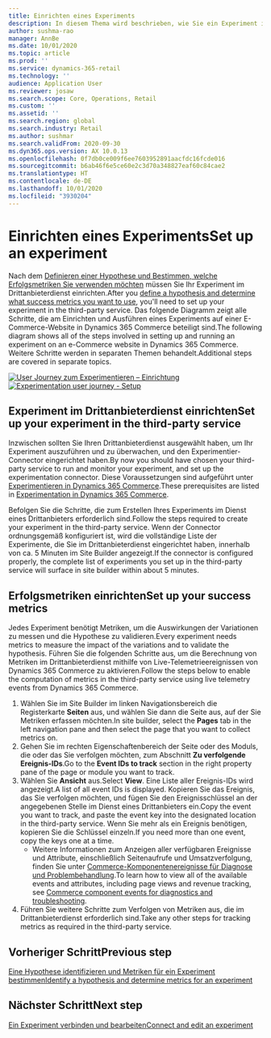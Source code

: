 ```yaml
---
title: Einrichten eines Experiments
description: In diesem Thema wird beschrieben, wie Sie ein Experiment in einem Drittanbieterdienst einrichten.
author: sushma-rao
manager: AnnBe
ms.date: 10/01/2020
ms.topic: article
ms.prod: ''
ms.service: dynamics-365-retail
ms.technology: ''
audience: Application User
ms.reviewer: josaw
ms.search.scope: Core, Operations, Retail
ms.custom: ''
ms.assetid: ''
ms.search.region: global
ms.search.industry: Retail
ms.author: sushmar
ms.search.validFrom: 2020-09-30
ms.dyn365.ops.version: AX 10.0.13
ms.openlocfilehash: 0f7db0ce009f6ee7603952891aacfdc16fcde016
ms.sourcegitcommit: b6ab46f6e5ce60e2c3d70a348827eaf60c84cae2
ms.translationtype: HT
ms.contentlocale: de-DE
ms.lasthandoff: 10/01/2020
ms.locfileid: "3930204"
---
```

# <a name="set-up-an-experiment"></a><span data-ttu-id="5fe0a-103">Einrichten eines Experiments</span><span class="sxs-lookup"><span data-stu-id="5fe0a-103">Set up an experiment</span></span>

<span data-ttu-id="5fe0a-104">Nach dem [Definieren einer Hypothese und Bestimmen, welche Erfolgsmetriken Sie verwenden möchten](experimentation-identify.md) müssen Sie Ihr Experiment im Drittanbieterdienst einrichten.</span><span class="sxs-lookup"><span data-stu-id="5fe0a-104">After you [define a hypothesis and determine what success metrics you want to use](experimentation-identify.md), you'll need to set up your experiment in the third-party service.</span></span> <span data-ttu-id="5fe0a-105">Das folgende Diagramm zeigt alle Schritte, die am Einrichten und Ausführen eines Experiments auf einer E-Commerce-Website in Dynamics 365 Commerce beteiligt sind.</span><span class="sxs-lookup"><span data-stu-id="5fe0a-105">The following diagram shows all of the steps involved in setting up and running an experiment on an e-Commerce website in Dynamics 365 Commerce.</span></span> <span data-ttu-id="5fe0a-106">Weitere Schritte werden in separaten Themen behandelt.</span><span class="sxs-lookup"><span data-stu-id="5fe0a-106">Additional steps are covered in separate topics.</span></span>

<span data-ttu-id="5fe0a-107">[ ![User Journey zum Experimentieren – Einrichtung](./media/experimentation_setup.svg) ](./media/experimentation_setup.svg#lightbox)</span><span class="sxs-lookup"><span data-stu-id="5fe0a-107">[ ![Experimentation user journey - Setup](./media/experimentation_setup.svg) ](./media/experimentation_setup.svg#lightbox)</span></span>


## <a name="set-up-your-experiment-in-the-third-party-service"></a><span data-ttu-id="5fe0a-108">Experiment im Drittanbieterdienst einrichten</span><span class="sxs-lookup"><span data-stu-id="5fe0a-108">Set up your experiment in the third-party service</span></span>
<span data-ttu-id="5fe0a-109">Inzwischen sollten Sie Ihren Drittanbieterdienst ausgewählt haben, um Ihr Experiment auszuführen und zu überwachen, und den Experimentier-Connector eingerichtet haben.</span><span class="sxs-lookup"><span data-stu-id="5fe0a-109">By now you should have chosen your third-party service to run and monitor your experiment, and set up the experimentation connector.</span></span> <span data-ttu-id="5fe0a-110">Diese Voraussetzungen sind aufgeführt unter [Experimentieren in Dynamics 365 Commerce](experimentation-overview.md).</span><span class="sxs-lookup"><span data-stu-id="5fe0a-110">These prerequisites are listed in  [Experimentation in Dynamics 365 Commerce](experimentation-overview.md).</span></span>

<span data-ttu-id="5fe0a-111">Befolgen Sie die Schritte, die zum Erstellen Ihres Experiments im Dienst eines Drittanbieters erforderlich sind.</span><span class="sxs-lookup"><span data-stu-id="5fe0a-111">Follow the steps required to create your experiment in the third-party service.</span></span> <span data-ttu-id="5fe0a-112">Wenn der Connector ordnungsgemäß konfiguriert ist, wird die vollständige Liste der Experimente, die Sie im Drittanbieterdienst eingerichtet haben, innerhalb von ca. 5 Minuten im Site Builder angezeigt.</span><span class="sxs-lookup"><span data-stu-id="5fe0a-112">If the connector is configured properly, the complete list of experiments you set up in the third-party service will surface in site builder within about 5 minutes.</span></span>

## <a name="set-up-your-success-metrics"></a><span data-ttu-id="5fe0a-113">Erfolgsmetriken einrichten</span><span class="sxs-lookup"><span data-stu-id="5fe0a-113">Set up your success metrics</span></span>
<span data-ttu-id="5fe0a-114">Jedes Experiment benötigt Metriken, um die Auswirkungen der Variationen zu messen und die Hypothese zu validieren.</span><span class="sxs-lookup"><span data-stu-id="5fe0a-114">Every experiment needs metrics to measure the impact of the variations and to validate the hypothesis.</span></span> <span data-ttu-id="5fe0a-115">Führen Sie die folgenden Schritte aus, um die Berechnung von Metriken im Drittanbieterdienst mithilfe von Live-Telemetrieereignissen von Dynamics 365 Commerce zu aktivieren.</span><span class="sxs-lookup"><span data-stu-id="5fe0a-115">Follow the steps below to enable the computation of metrics in the third-party service using live telemetry events from Dynamics 365 Commerce.</span></span>

1. <span data-ttu-id="5fe0a-116">Wählen Sie im Site Builder im linken Navigationsbereich die Registerkarte **Seiten** aus, und wählen Sie dann die Seite aus, auf der Sie Metriken erfassen möchten.</span><span class="sxs-lookup"><span data-stu-id="5fe0a-116">In site builder, select the **Pages** tab in the left navigation pane and then select the page that you want to collect metrics on.</span></span> 
1. <span data-ttu-id="5fe0a-117">Gehen Sie im rechten Eigenschaftenbereich der Seite oder des Moduls, die oder das Sie verfolgen möchten, zum Abschnitt **Zu verfolgende Ereignis-IDs**.</span><span class="sxs-lookup"><span data-stu-id="5fe0a-117">Go to the **Event IDs to track** section in the right property pane of the page or module you want to track.</span></span>
1. <span data-ttu-id="5fe0a-118">Wählen Sie **Ansicht** aus.</span><span class="sxs-lookup"><span data-stu-id="5fe0a-118">Select **View**.</span></span> <span data-ttu-id="5fe0a-119">Eine Liste aller Ereignis-IDs wird angezeigt.</span><span class="sxs-lookup"><span data-stu-id="5fe0a-119">A list of all event IDs is displayed.</span></span> <span data-ttu-id="5fe0a-120">Kopieren Sie das Ereignis, das Sie verfolgen möchten, und fügen Sie den Ereignisschlüssel an der angegebenen Stelle im Dienst eines Drittanbieters ein.</span><span class="sxs-lookup"><span data-stu-id="5fe0a-120">Copy the event you want to track, and paste the event key into the designated location in the third-party service.</span></span> <span data-ttu-id="5fe0a-121">Wenn Sie mehr als ein Ereignis benötigen, kopieren Sie die Schlüssel einzeln.</span><span class="sxs-lookup"><span data-stu-id="5fe0a-121">If you need more than one event, copy the keys one at a time.</span></span> 
    - <span data-ttu-id="5fe0a-122">Weitere Informationen zum Anzeigen aller verfügbaren Ereignisse und Attribute, einschließlich Seitenaufrufe und Umsatzverfolgung, finden Sie unter [Commerce-Komponentenereignisse für Diagnose und Problembehandlung](dev-itpro/retail-component-events-diagnostics-troubleshooting.md).</span><span class="sxs-lookup"><span data-stu-id="5fe0a-122">To learn how to view all of the available events and attributes, including page views and revenue tracking, see [Commerce component events for diagnostics and troubleshooting](dev-itpro/retail-component-events-diagnostics-troubleshooting.md).</span></span>
1. <span data-ttu-id="5fe0a-123">Führen Sie weitere Schritte zum Verfolgen von Metriken aus, die im Drittanbieterdienst erforderlich sind.</span><span class="sxs-lookup"><span data-stu-id="5fe0a-123">Take any other steps for tracking metrics as required in the third-party service.</span></span>

## <a name="previous-step"></a><span data-ttu-id="5fe0a-124">Vorheriger Schritt</span><span class="sxs-lookup"><span data-stu-id="5fe0a-124">Previous step</span></span>
[<span data-ttu-id="5fe0a-125">Eine Hypothese identifizieren und Metriken für ein Experiment bestimmen</span><span class="sxs-lookup"><span data-stu-id="5fe0a-125">Identify a hypothesis and determine metrics for an experiment</span></span>](experimentation-identify.md) 


## <a name="next-step"></a><span data-ttu-id="5fe0a-126">Nächster Schritt</span><span class="sxs-lookup"><span data-stu-id="5fe0a-126">Next step</span></span>
[<span data-ttu-id="5fe0a-127">Ein Experiment verbinden und bearbeiten</span><span class="sxs-lookup"><span data-stu-id="5fe0a-127">Connect and edit an experiment</span></span>](experimentation-connect-edit.md)

